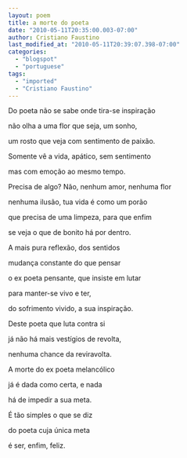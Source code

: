 ```yaml
---
layout: poem
title: a morte do poeta
date: "2010-05-11T20:35:00.003-07:00"
author: Cristiano Faustino
last_modified_at: "2010-05-11T20:39:07.398-07:00"
categories:
  - "blogspot"
  - "portuguese"
tags:
  - "imported"
  - "Cristiano Faustino"
---
```


Do poeta não se sabe onde tira-se inspiração

não olha a uma flor que seja, um sonho,

um rosto que veja com sentimento de paixão.

Somente vê a vida, apático, sem sentimento

mas com emoção ao mesmo tempo.

Precisa de algo? Não, nenhum amor, nenhuma flor

nenhuma ilusão, tua vida é como um porão

que precisa de uma limpeza, para que enfim

se veja o que de bonito há por dentro.

A mais pura reflexão, dos sentidos

mudança constante do que pensar

o ex poeta pensante, que insiste em lutar

para manter-se vivo e ter,

do sofrimento vivido, a sua inspiração.

Deste poeta que luta contra si

já não há mais vestígios de revolta,

nenhuma chance da reviravolta.

A morte do ex poeta melancólico

já é dada como certa, e nada

há de impedir a sua meta.

É tão simples o que se diz

do poeta cuja única meta

é ser, enfim, feliz.